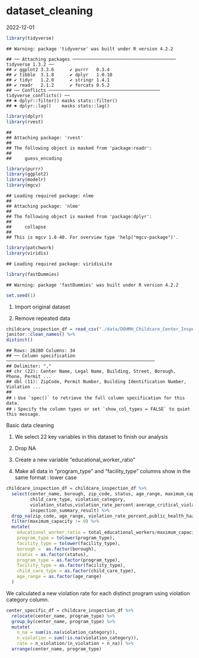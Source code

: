 dataset_cleaning
================
2022-12-01

``` r
library(tidyverse)
```

    ## Warning: package 'tidyverse' was built under R version 4.2.2

    ## ── Attaching packages ─────────────────────────────────────── tidyverse 1.3.2 ──
    ## ✔ ggplot2 3.3.6      ✔ purrr   0.3.4 
    ## ✔ tibble  3.1.8      ✔ dplyr   1.0.10
    ## ✔ tidyr   1.2.0      ✔ stringr 1.4.1 
    ## ✔ readr   2.1.2      ✔ forcats 0.5.2 
    ## ── Conflicts ────────────────────────────────────────── tidyverse_conflicts() ──
    ## ✖ dplyr::filter() masks stats::filter()
    ## ✖ dplyr::lag()    masks stats::lag()

``` r
library(dplyr)
library(rvest)
```

    ## 
    ## Attaching package: 'rvest'
    ## 
    ## The following object is masked from 'package:readr':
    ## 
    ##     guess_encoding

``` r
library(purrr)
library(ggplot2)
library(modelr)
library(mgcv)
```

    ## Loading required package: nlme
    ## 
    ## Attaching package: 'nlme'
    ## 
    ## The following object is masked from 'package:dplyr':
    ## 
    ##     collapse
    ## 
    ## This is mgcv 1.8-40. For overview type 'help("mgcv-package")'.

``` r
library(patchwork)
library(viridis)
```

    ## Loading required package: viridisLite

``` r
library(fastDummies)
```

    ## Warning: package 'fastDummies' was built under R version 4.2.2

``` r
set.seed(1)
```

1.  Import original dataset

2.  Remove repeated data

``` r
childcare_inspection_df = read_csv("./data/DOHMH_Childcare_Center_Inspections.csv") %>% 
janitor::clean_names() %>% 
distinct()
```

    ## Rows: 26280 Columns: 34
    ## ── Column specification ────────────────────────────────────────────────────────
    ## Delimiter: ","
    ## chr (22): Center Name, Legal Name, Building, Street, Borough, Phone, Permit ...
    ## dbl (11): ZipCode, Permit Number, Building Identification Number, Violation ...
    ## 
    ## ℹ Use `spec()` to retrieve the full column specification for this data.
    ## ℹ Specify the column types or set `show_col_types = FALSE` to quiet this message.

Basic data cleaning

1.  We select 22 key variables in this dataset to finish our analysis

2.  Drop NA

3.  Create a new variable “educational_worker_ratio”

4.  Make all data in “program_type” and “facility_type” columns show in
    the same format : lower case

``` r
childcare_inspection_df = childcare_inspection_df %>% 
  select(center_name, borough, zip_code, status, age_range, maximum_capacity,program_type, facility_type, 
         child_care_type, violation_category,
         violation_status,violation_rate_percent:average_critical_violation_rate,regulation_summary,
         inspection_summary_result) %>%
  drop_na(zip_code, age_range, violation_rate_percent,public_health_hazard_violation_rate, critical_violation_rate) %>% 
  filter(maximum_capacity != 0) %>% 
  mutate(
    educational_worker_ratio = total_educational_workers/maximum_capacity,
    program_type = tolower(program_type),
    facility_type = tolower(facility_type),
    borough =  as.factor(borough),
    status = as.factor(status),
    program_type = as.factor(program_type),
    facility_type = as.factor(facility_type),
    child_care_type = as.factor(child_care_type),
    age_range = as.factor(age_range)
  ) 
```

We calculated a new violation rate for each distinct program using
violation category column.

``` r
center_specific_df = childcare_inspection_df %>% 
  relocate(center_name, program_type) %>% 
  group_by(center_name, program_type) %>% 
  mutate(
    n_na = sum(is.na(violation_category)), 
    n_violation = sum(!is.na(violation_category)), 
    rate = n_violation/(n_violation + n_na)) %>% 
  arrange(center_name, program_type)
```
